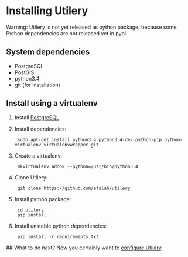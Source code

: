 # Installing Utilery

Warning: Utilery is not yet released as python package,
because some Python dependencies are not released yet in pypi.

## System dependencies

- PostgreSQL
- PostGIS
- python3.4
- git (for installation)

## Install using a virtualenv

1. Install [PostgreSQL](https://wiki.postgresql.org/wiki/Detailed_installation_guides)

1. Install dependencies:

        sudo apt-get install python3.4 python3.4-dev python-pip python-virtualenv virtualenvwrapper git

1. Create a virtualenv:

        mkvirtualenv addok --python=/usr/bin/python3.4

1. Clone Utilery:

        git clone https://github.com/etalab/utilery

1. Install python package:

        cd utilery
        pip install .

1. Install unstable python dependencies:

        pip install -r requirements.txt




## What to do next?
Now you certainly want to [configure Utilery](config.md).
